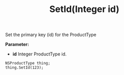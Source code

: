 ﻿---
uid: crmscript_ref_NSProductType_SetId
title: SetId(Integer id)
intellisense: NSProductType.SetId
keywords: NSProductType, SetId
so.topic: reference
---

Set the primary key (id) for the ProductType

**Parameter:** 
 - **id** Integer ProductType id.

```crmscript
NSProductType thing;
thing.SetId(123);
```

